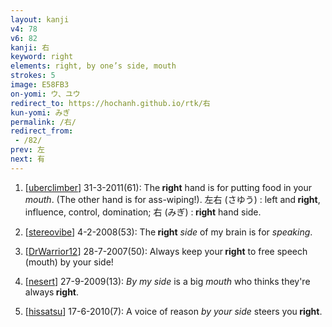 ```yaml
---
layout: kanji
v4: 78
v6: 82
kanji: 右
keyword: right
elements: right, by one’s side, mouth
strokes: 5
image: E58FB3
on-yomi: ウ、ユウ
redirect_to: https://hochanh.github.io/rtk/右
kun-yomi: みぎ
permalink: /右/
redirect_from:
 - /82/
prev: 左
next: 有
---
```


1) [<a href="http://kanji.koohii.com/profile/uberclimber">uberclimber</a>] 31-3-2011(61): The<strong> right</strong> hand is for putting food in your <em>mouth</em>. (The other hand is for ass-wiping!). 左右 (さゆう) : left and<strong> right</strong>, influence, control, domination; 右 (みぎ) :<strong> right</strong> hand side.

2) [<a href="http://kanji.koohii.com/profile/stereovibe">stereovibe</a>] 4-2-2008(53): The<strong> right</strong> <em>side</em> of my brain is for <em>speaking</em>.

3) [<a href="http://kanji.koohii.com/profile/DrWarrior12">DrWarrior12</a>] 28-7-2007(50): Always keep your<strong> right</strong> to free speech (mouth) by your side!

4) [<a href="http://kanji.koohii.com/profile/nesert">nesert</a>] 27-9-2009(13): <em>By my side</em> is a big <em>mouth</em> who thinks they&#039;re always<strong> right</strong>.

5) [<a href="http://kanji.koohii.com/profile/hissatsu">hissatsu</a>] 17-6-2010(7): A voice of reason <em>by your side</em> steers you<strong> right</strong>.


